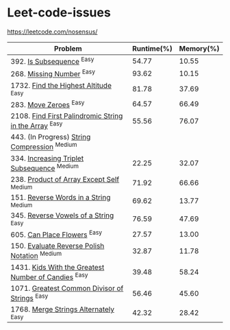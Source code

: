 # Leet-code-issues
https://leetcode.com/nosensus/

|Problem|Runtime(%)|Memory(%)|
|--|--|--|
|392.  [Is Subsequence](Easy/IsSubsequence/Program.cs) <sup>Easy<sup>|54.77|10.55|
|268.  [Missing Number](Easy/MissingNumber/Program.cs) <sup>Easy<sup>|93.62|10.15|
|1732.  [Find the Highest Altitude](Easy/FindTheHighestAltitude/Program.cs) <sup>Easy<sup>|81.78|37.69|
|283.  [Move Zeroes](Easy/MoveZeroes/Program.cs) <sup>Easy<sup>|64.57|66.49|
|2108.  [Find First Palindromic String in the Array](Easy/FindFirstPalindromicStringInTheArray/Program.cs) <sup>Easy<sup>|55.56|76.07|
|443. (In Progress) [String Compression](Medium/StringCompression/Program.cs) <sup>Medium<sup>|||
|334.  [Increasing Triplet Subsequence](Medium/IncreasingTripletSubsequence/Program.cs) <sup>Medium<sup>|22.25|32.07|
|238.  [Product of Array Except Self](Medium/ProductOfArrayExceptSelf/Program.cs) <sup>Medium<sup>|71.92|66.66|
|151.  [Reverse Words in a String](Medium/ReverseWordsInAString/Program.cs) <sup>Medium<sup>|69.62|13.77|
|345.  [Reverse Vowels of a String](Easy/ReverseVowelsOfAString/Program.cs) <sup>Easy<sup>|76.59|47.69|
|605.  [Can Place Flowers](Easy/CanPlaceFlowers/Program.cs) <sup>Easy<sup>|27.57|13.00|
|150.  [Evaluate Reverse Polish Notation](Medium/EvaluateReversePolishNotation/Program.cs) <sup>Medium<sup>|32.87|11.78|
|1431. [Kids With the Greatest Number of Candies](Easy/KidsWithTheGreatestNumberOfCandies/Program.cs) <sup>Easy<sup>|39.48|58.24|
|1071. [Greatest Common Divisor of Strings](Easy/GreatestCommonDivisorOfStrings/Program.cs) <sup>Easy<sup>| 56.46 | 45.60 |
|1768. [Merge Strings Alternately](Easy/MergeStringsAlternately/Program.cs) <sup>Easy<sup>| 42.32 | 28.42 |
